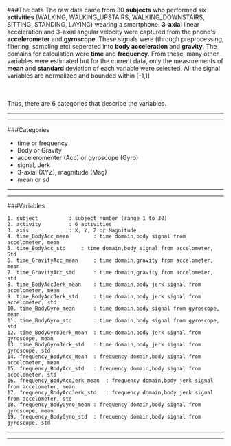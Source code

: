 ###The data
The raw data came from 30 **subjects** who performed six **activities**
(WALKING, WALKING_UPSTAIRS, WALKING_DOWNSTAIRS, SITTING, STANDING, LAYING) wearing a smartphone.
**3-axial** linear acceleration and 3-axial angular velocity were captured from the phone's **accelerometer** and **gyroscope**.
These signals were (through preprocessing, filtering, sampling etc) seperated into **body acceleration** and **gravity**.
The domains for calculation were **time** and **frequency**. From these, many other variables were estimated but for the current data, only the measurements of **mean** and **standard** deviation of each variable were selected. All the signal variables are normalized and bounded within [-1,1]

<br><br>
Thus, there are 6 categories that describe the variables.

--------------------------------------------
--------------------------------------------  
###Categories

* time or frequency
* Body or Gravity
* acceleromenter (Acc) or gyroscope (Gyro)
* signal, Jerk
* 3-axial (XYZ), magnitude (Mag)
* mean or sd

--------------------------------------------
--------------------------------------------  


###Variables  
```
1. subject			: subject number (range 1 to 30)
2. activity			: 6 activities
3. axis				: X, Y, Z or Magnitude
4. time_BodyAcc_mean		: time domain,body signal from accelometer, mean
5. time_BodyAcc_std		: time domain,body signal from accelometer, Std
6. time_GravityAcc_mean		: time domain,gravity from accelometer, mean
7. time_GravityAcc_std		: time domain,gravity from accelometer, std
8. time_BodyAccJerk_mean	: time domain,body jerk signal from accelometer, mean
9. time_BodyAccJerk_std		: time domain,body jerk signal from accelometer, std
10. time_BodyGyro_mean		: time domain,body signal from gyroscope, mean
11. time_BodyGyro_std		: time domain,body signal from gyroscope, std
12. time_BodyGyroJerk_mean	: time domain,body jerk signal from gyroscope, mean
13. time_BodyGyroJerk_std	: time domain,body jerk signal from gyroscope, std
14. frequency_BodyAcc_mean	: frequency domain,body signal from accelometer, mean
15. frequency_BodyAcc_std	: frequency domain,body signal from accelometer, std
16. frequency_BodyAccJerk_mean	: frequency domain,body jerk signal from accelometer, mean
17. frequency_BodyAccJerk_std	: frequency domain,body jerk signal from accelometer, std
18. frequency_BodyGyro_mean	: frequency domain,body signal from gyroscope, mean
19. frequency_BodyGyro_std	: frequency domain,body signal from gyroscope, std  

```
--------------------------------------------
--------------------------------------------  

